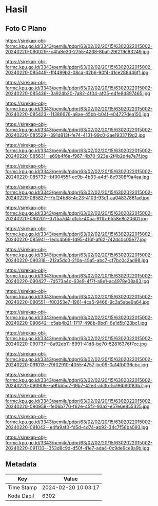 # Hasil

## Foto C Plano

https://sirekap-obj-formc.kpu.go.id/3343/pemilu/pdpr/63/02/02/20/15/6302022015002-20240220-090029--c4fa8e30-2755-4238-8baf-29f219c83249.jpg

https://sirekap-obj-formc.kpu.go.id/3343/pemilu/pdpr/63/02/02/20/15/6302022015002-20240220-085449--ff4489b3-08ca-42b6-90f4-d1ce288d46f1.jpg

https://sirekap-obj-formc.kpu.go.id/3343/pemilu/pdpr/63/02/02/20/15/6302022015002-20240220-085436--3a924b20-7a82-4f04-af05-e4fe8d897465.jpg

https://sirekap-obj-formc.kpu.go.id/3343/pemilu/pdpr/63/02/02/20/15/6302022015002-20240220-085423--11386676-a8ae-45bb-b04f-e04727dea150.jpg

https://sirekap-obj-formc.kpu.go.id/3343/pemilu/pdpr/63/02/02/20/15/6302022015002-20240220-085529--391d813f-fe74-4131-99c0-2ae1933719d2.jpg

https://sirekap-obj-formc.kpu.go.id/3343/pemilu/pdpr/63/02/02/20/15/6302022015002-20240220-085631--e69b4f6e-f967-4b70-923e-2f4b2d4e7e7f.jpg

https://sirekap-obj-formc.kpu.go.id/3343/pemilu/pdpr/63/02/02/20/15/6302022015002-20240220-085732--bf00455f-ec9b-4b33-a4df-8e9308f9a4aa.jpg

https://sirekap-obj-formc.kpu.go.id/3343/pemilu/pdpr/63/02/02/20/15/6302022015002-20240220-085827--7bf24b88-4c23-4103-93e1-aa04837861ad.jpg

https://sirekap-obj-formc.kpu.go.id/3343/pemilu/pdpr/63/02/02/20/15/6302022015002-20240220-090201--37f5a7d4-d1c5-405a-911b-6558e8c20601.jpg

https://sirekap-obj-formc.kpu.go.id/3343/pemilu/pdpr/63/02/02/20/15/6302022015002-20240220-085941--1edc4b69-1d95-416f-af62-742dc0c05e77.jpg

https://sirekap-obj-formc.kpu.go.id/3343/pemilu/pdpr/63/02/02/20/15/6302022015002-20240220-090318--212a5dc0-210a-45a5-abc7-cf7bc0c2ad98.jpg

https://sirekap-obj-formc.kpu.go.id/3343/pemilu/pdpr/63/02/02/20/15/6302022015002-20240220-090427--7d573a4d-63e9-4f7f-a8e1-ac4978e08a63.jpg

https://sirekap-obj-formc.kpu.go.id/3343/pemilu/pdpr/63/02/02/20/15/6302022015002-20240220-090551--f00353e7-1961-4ca5-9466-9c3a5abe9a64.jpg

https://sirekap-obj-formc.kpu.go.id/3343/pemilu/pdpr/63/02/02/20/15/6302022015002-20240220-090642--c5ab4b21-1717-498b-9bd1-6e1d5b123bc1.jpg

https://sirekap-obj-formc.kpu.go.id/3343/pemilu/pdpr/63/02/02/20/15/6302022015002-20240220-090737--8a92eb11-6991-41d8-be70-52816376f7cc.jpg

https://sirekap-obj-formc.kpu.go.id/3343/pemilu/pdpr/63/02/02/20/15/6302022015002-20240220-091013--79f02910-4055-4757-be09-0a14fb036ebc.jpg

https://sirekap-obj-formc.kpu.go.id/3343/pemilu/pdpr/63/02/02/20/15/6302022015002-20240220-090909--a9fbb5d7-19b7-42e3-a53b-5c96b90f83b7.jpg

https://sirekap-obj-formc.kpu.go.id/3343/pemilu/pdpr/63/02/02/20/15/6302022015002-20240220-090959--fe06b770-f62e-45f2-93a2-e57e6e855325.jpg

https://sirekap-obj-formc.kpu.go.id/3343/pemilu/pdpr/63/02/02/20/15/6302022015002-20240220-091042--e4fa9af0-fd5d-4d74-ab92-34c7f56ba093.jpg

https://sirekap-obj-formc.kpu.go.id/3343/pemilu/pdpr/63/02/02/20/15/6302022015002-20240220-091133--353d8c9d-d50f-41e7-ada4-0c9de6ce8a9b.jpg


## Metadata

| Key        | Value               |
| ---------- | ------------------- |
| Time Stamp | 2024-02-20 10:03:17 |
| Kode Dapil | 6302                |



